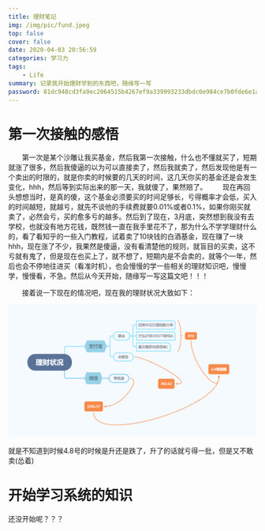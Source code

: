 ```yaml
---
title: 理财笔记
img: /img/pic/fund.jpeg
top: false
cover: false
date: 2020-04-03 20:56:59
categories: 学习力
tags:
    - Life
summary: 记录我开始理财学到的东西吧，随缘写一写
password: 81dc948cd3fa9ec2064515b4267ef9a339993233dbdc0e984ce7b0fde6e1a0a9
---
```


<!--more-->

# 第一次接触的感悟

&emsp;&emsp;第一次是某个沙雕让我买基金，然后我第一次接触，什么也不懂就买了，短期就涨了很多，然后我傻逼的以为可以直接卖了，然后我就卖了，然后发现他是有一个卖出的时限的，就是你卖的时候要的几天的时间，这几天你买的基金还是会发生变化，hhh，然后等到实际出来的那一天，我就傻了，果然赔了。
&emsp;&emsp;现在再回头想想当时，是真的傻，这个基金必须要买的时间足够长，亏得概率才会低，买入的时间越短，就越亏，就先不谈他的手续费就要0.01%或者0.1%，如果你刚买就卖了，必然会亏，买的愈多亏的越多。然后到了现在，3月底，突然想到我没有去学校，也就没有地方花钱，既然钱一直在我手里花不了，那为什么不学学理财什么的，看了看知乎的一些入门教程，试着卖了10块钱的白酒基金，现在赚了一块hhh，现在涨了不少，我果然是傻逼，没有看清楚他的规则，就盲目的买卖，这不亏就有鬼了，但是现在也买上了，就不想了，短期内是不会卖的，就等个一年，然后也会不停地往进买（看准时机），也会慢慢的学一些相关的理财知识吧，慢慢学，慢慢看，不急。然后从今天开始，随缘写一写这篇文吧！！！

&emsp;&emsp;接着说一下现在的情况吧，现在我的理财状况大致如下：

![理财现状（悲）](/img/life/fund.png)

就是不知道到时候4.8号的时候是升还是跌了，升了的话就亏得一批，但是又不敢卖(怂着)

# 开始学习系统的知识

还没开始呢？？？